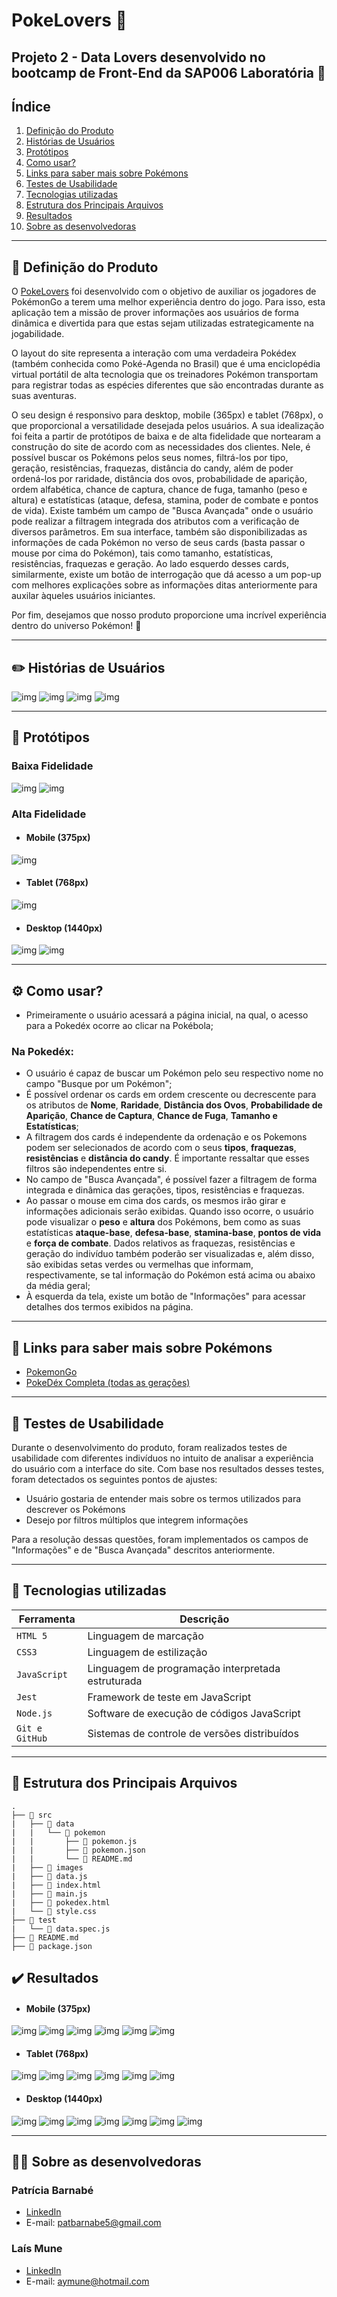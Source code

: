 
# PokeLovers :green_heart:

## Projeto 2 - Data Lovers desenvolvido no bootcamp de Front-End da SAP006 Laboratória :yellow_heart:

## Índice

1. [Definição do Produto](#dart-definição-do-produto)
2. [Histórias de Usuários](#pencil2-histórias-de-usuários)
3. [Protótipos](#art-protótipos)
4. [Como usar?](#gear-como-usar)
5. [Links para saber mais sobre Pokémons](#link-links-para-saber-mais-sobre-pokémons)
6. [Testes de Usabilidade](#busts_in_silhouette-testes-de-usabilidade)
7. [Tecnologias utilizadas](#robot-tecnologias-utilizadas)
8. [Estrutura dos Principais Arquivos](#file_folder-estrutura-dos-principais-arquivos)
9. [Resultados](#%EF%B8%8F-resultados)
10. [Sobre as desenvolvedoras](#woman_technologist-sobre-as-desenvolvedoras)

---
## :dart: Definição do Produto

O [PokeLovers](https://laismune.github.io/sap006-data-lovers) foi desenvolvido com o objetivo de auxiliar os jogadores de PokémonGo a terem uma melhor experiência dentro do jogo. Para isso, esta aplicação tem a missão de prover informações aos usuários de forma dinâmica e divertida para que estas sejam utilizadas estrategicamente na jogabilidade.

O layout do site representa a interação com uma verdadeira Pokédex (também conhecida como Poké-Agenda no Brasil) que é uma enciclopédia virtual portátil de alta tecnologia que os treinadores Pokémon transportam para registrar todas as espécies diferentes que são encontradas durante as suas aventuras. 

O seu design é responsivo para desktop, mobile (365px) e tablet (768px), o que proporcional a versatilidade desejada pelos usuários. A sua idealização foi feita a partir de protótipos de baixa e de alta fidelidade que nortearam a construção do site de acordo com as necessidades dos clientes. Nele, é possível buscar os Pokémons pelos seus nomes, filtrá-los por tipo, geração, resistências, fraquezas, distância do candy, além de poder ordená-los por raridade, distância dos ovos, probabilidade de aparição, ordem alfabética, chance de captura, chance de fuga,  tamanho (peso e altura) e estatísticas (ataque, defesa, stamina, poder de combate e pontos de vida). Existe também um campo de "Busca Avançada" onde o usuário pode realizar a filtragem integrada dos atributos com a verificação de diversos parâmetros. Em sua interface, também são disponibilizadas as informações de cada Pokémon no verso de seus cards (basta passar o mouse por cima do Pokémon), tais como tamanho, estatísticas, resistências, fraquezas e geração. Ao lado esquerdo desses cards, similarmente, existe um botão de interrogação que dá acesso a um pop-up com melhores explicações sobre as informações ditas anteriormente para auxilar àqueles usuários iniciantes.

Por fim, desejamos que nosso produto proporcione uma incrível experiência dentro do universo Pokémon! :green_heart:

---
## :pencil2: Histórias de Usuários
![img](./src/images/historias-usuario-1.png)
![img](./src/images/historias-usuario-2.png)
![img](./src/images/historias-usuario-3.png)
![img](./src/images/historias-usuario-4.png)

---
## :art: Protótipos
### Baixa Fidelidade
![img](./src/images/prototipo_baixa_index.png)
![img](./src/images/prototipo_baixa_pokedex.png)

### Alta Fidelidade
* ####  Mobile (375px)
![img](./src/images/prototipo_alta_mobile.png)

* #### Tablet (768px)
![img](./src/images/prototipo_alta_tablet.png)

* #### Desktop (1440px)
![img](./src/images/prototipo_alta_desktop_index.png)
![img](./src/images/prototipo_alta_desktop_pokedex.png)

---
## :gear: Como usar?
- Primeiramente o usuário acessará a página inicial, na qual, o acesso para a Pokedéx ocorre ao clicar na Pokébola;

### Na Pokedéx:
- O usuário é capaz de buscar um Pokémon pelo seu respectivo nome no campo "Busque por um Pokémon"; 
- É possível ordenar os cards em ordem crescente ou decrescente para os atributos de **Nome**, **Raridade**, **Distância dos Ovos**, **Probabilidade de Aparição**, **Chance de Captura**, **Chance de Fuga**,  **Tamanho e Estatísticas**; 
- A filtragem dos cards é independente da ordenação e os Pokemons podem ser selecionados de acordo com o seus **tipos**, **fraquezas**, **resistências** e **distância do candy**. É importante ressaltar que esses filtros são independentes entre si.
- No campo de "Busca Avançada", é possível fazer a filtragem de forma integrada e dinâmica das gerações, tipos, resistências e fraquezas.
- Ao passar o mouse em cima dos cards, os mesmos irão girar e informações adicionais serão exibidas. Quando isso ocorre, o usuário pode visualizar o **peso** e **altura** dos Pokémons, bem como as suas estatísticas **ataque-base**, **defesa-base**, **stamina-base**, **pontos de vida** e **força de combate**. Dados relativos as fraquezas, resistências e geração do indivíduo também poderão ser visualizadas e, além disso, são exibidas setas verdes ou vermelhas que informam, respectivamente, se tal informação do Pokémon está acima ou abaixo da média geral;
- À esquerda da tela, existe um botão de "Informações" para acessar detalhes dos termos exibidos na página. 

---
## :link: Links para saber mais sobre Pokémons
- [PokemonGo](https://pokemongolive.com/pt_br/)
- [PokeDéx Completa (todas as gerações)](https://www.pokemon.com/br/pokedex/)

---
## :busts_in_silhouette: Testes de Usabilidade
Durante o desenvolvimento do produto, foram realizados testes de usabilidade com diferentes indivíduos no intuito de analisar a experiência do usuário com a interface do site. Com base nos resultados desses testes, foram detectados os seguintes pontos de ajustes:

- Usuário gostaria de entender mais sobre os termos utilizados para descrever os Pokémons
- Desejo por filtros múltiplos que integrem informações 

Para a resolução dessas questões, foram implementados os campos de "Informações" e de "Busca Avançada" descritos anteriormente.

---
## :robot: Tecnologias utilizadas

| Ferramenta | Descrição |
| --- | --- |
| `HTML 5` | Linguagem de marcação |
| `CSS3` | Linguagem de estilização |
| `JavaScript` |  Linguagem de programação interpretada estruturada|
| `Jest` | Framework de teste em JavaScript|
| `Node.js` | Software de execução de códigos JavaScript|
| `Git e GitHub` | Sistemas de controle de versões distribuídos|

---

## :file_folder: Estrutura dos Principais Arquivos
```
.
├── 📁 src
|   ├── 📁 data 
|   |   └── 📁 pokemon
|   |       ├── 📄 pokemon.js
|   |       ├── 📄 pokemon.json
|   |       └── 📄 README.md   
|   ├── 📁 images
|   ├── 📄 data.js
|   ├── 📄 index.html
|   ├── 📄 main.js
|   ├── 📄 pokedex.html
|   └── 📄 style.css
├── 📁 test
|   └── 📄 data.spec.js
├── 📄 README.md
├── 📄 package.json

```

## ✔️ Resultados

* ####  Mobile (375px)
![img](./src/images/resultado-mobile-index.png)
![img](./src/images/resultado-mobile-pokedex1.png)
![img](./src/images/resultado-mobile-pokedex2.png)
![img](./src/images/resultado-mobile-pokedex3.png)
![img](./src/images/resultado-mobile-pokedex4.png)
![img](./src/images/resultado-mobile-pokedex5.png)

* #### Tablet (768px)
![img](./src/images/resultado-tablet-index.png)
![img](./src/images/resultado-tablet-pokedex1.png)
![img](./src/images/resultado-tablet-pokedex2.png)
![img](./src/images/resultado-tablet-pokedex3.png)
![img](./src/images/resultado-tablet-pokedex4.png)
![img](./src/images/resultado-tablet-pokedex5.png)

* #### Desktop (1440px)
![img](./src/images/resultado-desktop-index.png)
![img](./src/images/resultado-desktop-pokedex1.png)
![img](./src/images/resultado-desktop-pokedex2.png)
![img](./src/images/resultado-desktop-pokedex3.png)
![img](./src/images/resultado-desktop-pokedex4.png)
![img](./src/imagesresultado-desktop-pokedex5.png)
![img](./src/images/resultado-desktop-pokedex6.png)


---
## :woman_technologist: Sobre as desenvolvedoras
### Patrícia Barnabé

- [LinkedIn](https://www.linkedin.com/in/patriciabarnabe)
- E-mail: patbarnabe5@gmail.com

### Laís Mune

- [LinkedIn](https://www.linkedin.com/in/laís-ayume-lima-mune)
- E-mail: aymune@hotmail.com